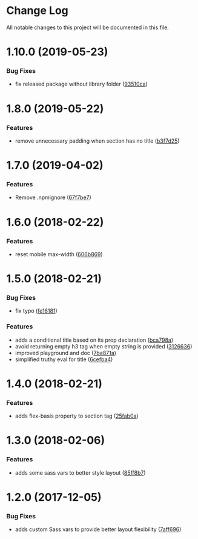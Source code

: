 # Change Log

All notable changes to this project will be documented in this file.

<a name="1.10.0"></a>
# 1.10.0 (2019-05-23)


### Bug Fixes

* fix released package without library folder ([93510ca](https://github.com/SUI-Components/schibsted-spain-components/commit/93510ca))



<a name="1.8.0"></a>
# 1.8.0 (2019-05-22)


### Features

* remove unnecessary padding when section has no title ([b3f7d25](https://github.com/SUI-Components/schibsted-spain-components/commit/b3f7d25))



<a name="1.7.0"></a>
# 1.7.0 (2019-04-02)


### Features

* Remove .npmignore ([67f7be7](https://github.com/SUI-Components/schibsted-spain-components/commit/67f7be7))



<a name="1.6.0"></a>
# 1.6.0 (2018-02-22)


### Features

* reset mobile max-width ([606b869](https://github.com/SUI-Components/schibsted-spain-components/commit/606b869))



<a name="1.5.0"></a>
# 1.5.0 (2018-02-21)


### Bug Fixes

* fix typo ([fe16181](https://github.com/SUI-Components/schibsted-spain-components/commit/fe16181))


### Features

* adds a conditional title based on its prop declaration ([bca798a](https://github.com/SUI-Components/schibsted-spain-components/commit/bca798a))
* avoid returning empty h3 tag when empty string is provided ([3126636](https://github.com/SUI-Components/schibsted-spain-components/commit/3126636))
* improved playground and doc ([7ba871a](https://github.com/SUI-Components/schibsted-spain-components/commit/7ba871a))
* simplified truthy eval for title ([6cefba4](https://github.com/SUI-Components/schibsted-spain-components/commit/6cefba4))



<a name="1.4.0"></a>
# 1.4.0 (2018-02-21)


### Features

* adds flex-basis property to section tag ([25fab0a](https://github.com/SUI-Components/schibsted-spain-components/commit/25fab0a))



<a name="1.3.0"></a>
# 1.3.0 (2018-02-06)


### Features

* adds some sass vars to better style layout ([85ff8b7](https://github.com/SUI-Components/schibsted-spain-components/commit/85ff8b7))



<a name="1.2.0"></a>
# 1.2.0 (2017-12-05)


### Bug Fixes

* adds custom Sass vars to provide better layout flexibility ([7aff696](https://github.com/SUI-Components/schibsted-spain-components/commit/7aff696))




